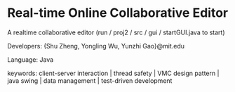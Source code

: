 Real-time Online Collaborative Editor
=====================

A realtime collaborative editor (run / proj2 / src / gui / startGUI.java to start)

Developers: {Shu Zheng, Yongling Wu, Yunzhi Gao}@mit.edu

Language: Java

keywords: client-server interaction | thread safety | VMC design pattern | java swing | data management | test-driven development

